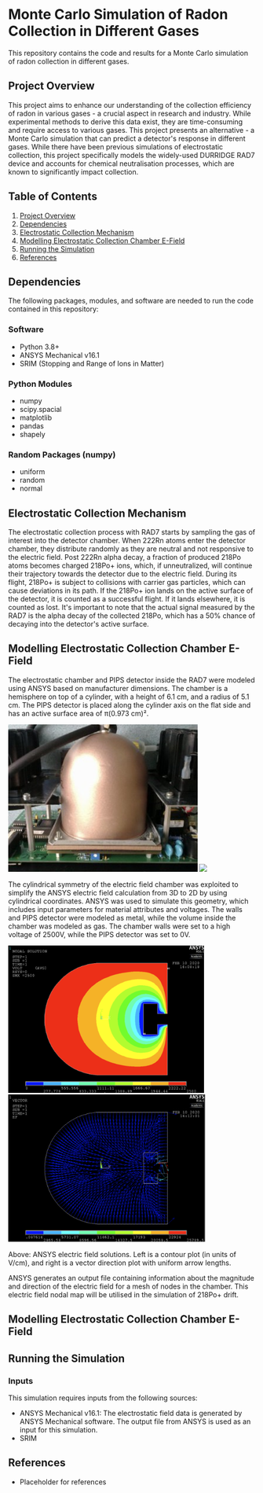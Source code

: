 # Monte Carlo Simulation of Radon Collection in Different Gases

This repository contains the code and results for a Monte Carlo simulation of radon collection in different gases.

## Project Overview

This project aims to enhance our understanding of the collection efficiency of radon in various gases - a crucial aspect in research and industry. While experimental methods to derive this data exist, they are time-consuming and require access to various gases. This project presents an alternative - a Monte Carlo simulation that can predict a detector's response in different gases. While there have been previous simulations of electrostatic collection, this project specifically models the widely-used DURRIDGE RAD7 device and accounts for chemical neutralisation processes, which are known to significantly impact collection.

## Table of Contents
1. [Project Overview](#project-overview)
2. [Dependencies](#dependencies)
3. [Electrostatic Collection Mechanism](#electrostatic-collection-mechanism)
4. [Modelling Electrostatic Collection Chamber E-Field](#modelling-electrostatic-collection-chamber-e-field)
5. [Running the Simulation](#running-the-simulation)
6. [References](#references)




## Dependencies

The following packages, modules, and software are needed to run the code contained in this repository:

### Software
- Python 3.8+
- ANSYS Mechanical v16.1
- SRIM (Stopping and Range of Ions in Matter)

### Python Modules
- numpy
- scipy.spacial
- matplotlib
- pandas
- shapely

### Random Packages (numpy)
- uniform
- random
- normal

## Electrostatic Collection Mechanism

The electrostatic collection process with RAD7 starts by sampling the gas of interest into the detector chamber. When 222Rn atoms enter the detector chamber, they distribute randomly as they are neutral and not responsive to the electric field. Post 222Rn alpha decay, a fraction of produced 218Po atoms becomes charged 218Po+ ions, which, if unneutralized, will continue their trajectory towards the detector due to the electric field.  During its flight, 218Po+ is subject to collisions with carrier gas particles, which can cause deviations in its path. If the 218Po+ ion lands on the active surface of the detector, it is counted as a successful flight. If it lands elsewhere, it is counted as lost. It's important to note that the actual signal measured by the RAD7 is the alpha decay of the collected 218Po, which has a 50% chance of decaying into the detector's active surface.


## Modelling Electrostatic Collection Chamber E-Field
The electrostatic chamber and PIPS detector inside the RAD7 were modeled using ANSYS based on manufacturer dimensions. The chamber is a hemisphere on top of a cylinder, with a height of 6.1 cm, and a radius of 5.1 cm. The PIPS detector is placed along the cylinder axis on the flat side and has an active surface area of π(0.973 cm)².

<p float="left">
  <img src="images/RAD7Chamber.jpg" height="300" />
  <img src="images/rad7pips.png" height="300" /> 
</p>

The cylindrical symmetry of the electric field chamber was exploited to simplify the ANSYS electric field calculation from 3D to 2D by using cylindrical coordinates. ANSYS was used to simulate this geometry, which includes input parameters for material attributes and voltages. The walls and PIPS detector were modeled as metal, while the volume inside the chamber was modeled as gas. The chamber walls were set to a high voltage of 2500V, while the PIPS detector was set to 0V.

<p float="left">
  <img src="images/RAD7_electrostatic.png" height="300" /> 
    <img src="images/RAD7_vectorfield.png" height="300" /> 
  <p> Above: ANSYS electric field solutions. Left is a contour plot (in units of V/cm), and right is a vector direction plot with uniform arrow lengths.</p>
</p>

ANSYS generates an output file containing information about the magnitude and direction of the electric field for a mesh of nodes in the chamber. This electric field nodal map will be utilised in the simulation of 218Po+ drift.


## Modelling Electrostatic Collection Chamber E-Field


## Running the Simulation 

### Inputs

This simulation requires inputs from the following sources:
- ANSYS Mechanical v16.1: The electrostatic field data is generated by ANSYS Mechanical software. The output file from ANSYS is used as an input for this simulation.
- SRIM




## References

- Placeholder for references

